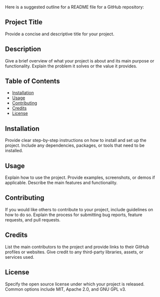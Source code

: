 Here is a suggested outline for a README file for a GitHub repository:

## Project Title

Provide a concise and descriptive title for your project.

## Description

Give a brief overview of what your project is about and its main purpose or functionality. Explain the problem it solves or the value it provides.

## Table of Contents

- [Installation](#installation)
- [Usage](#usage)
- [Contributing](#contributing)
- [Credits](#credits)
- [License](#license)

## Installation

Provide clear step-by-step instructions on how to install and set up the project. Include any dependencies, packages, or tools that need to be installed.

## Usage

Explain how to use the project. Provide examples, screenshots, or demos if applicable. Describe the main features and functionality.

## Contributing

If you would like others to contribute to your project, include guidelines on how to do so. Explain the process for submitting bug reports, feature requests, and pull requests.

## Credits

List the main contributors to the project and provide links to their GitHub profiles or websites. Give credit to any third-party libraries, assets, or services used.

## License

Specify the open source license under which your project is released. Common options include MIT, Apache 2.0, and GNU GPL v3.
